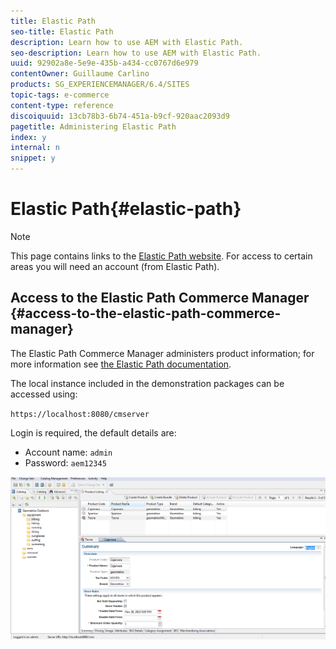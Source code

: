 ```yaml
---
title: Elastic Path
seo-title: Elastic Path
description: Learn how to use AEM with Elastic Path.
seo-description: Learn how to use AEM with Elastic Path.
uuid: 92902a8e-5e9e-435b-a434-cc0767d6e979
contentOwner: Guillaume Carlino
products: SG_EXPERIENCEMANAGER/6.4/SITES
topic-tags: e-commerce
content-type: reference
discoiquuid: 13cb78b3-6b74-451a-b9cf-920aac2093d9
pagetitle: Administering Elastic Path
index: y
internal: n
snippet: y
---
```


# Elastic Path{#elastic-path}

>[!NOTE]
>
>This page contains links to the [Elastic Path website](http://www.elasticpath.com). For access to certain areas you will need an account (from Elastic Path).

## Access to the Elastic Path Commerce Manager {#access-to-the-elastic-path-commerce-manager}

<!--
Comment Type: remark
Last Modified By: (aheimoz)
Last Modified Date: 2017-11-30T05:00:03.188-0500
<p>which demonstration packages?</p>
<p>any installation/configuration required?<br /> </p>
-->

The Elastic Path Commerce Manager administers product information; for more information see [the Elastic Path documentation](http://www.elasticpath.com/ecommerce-documentation).

The local instance included in the demonstration packages can be accessed using:

`https://localhost:8080/cmserver`

Login is required, the default details are:

* Account name: `admin`
* Password: `aem12345`

![](assets/chlimage_1-67.png)

